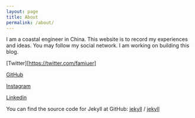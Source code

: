 ```yaml
---
layout: page
title: About
permalink: /about/
---
```


I am a coastal engineer in China. This website is to record my experiences and ideas. You may follow my social network.
I am working on building this blog. <br>


[Twitter][https://twitter.com/famiuer] 

[GitHub](https://github.com/famieur)

[Instagram](https://www.instagram.com/famiuer/)

[Linkedin](https://www.linkedin.com/in/gsamuelchen/)




You can find the source code for Jekyll at GitHub:
[jekyll][jekyll-organization] /
[jekyll](https://github.com/jekyll/jekyll)


[jekyll-organization]: https://github.com/jekyll
